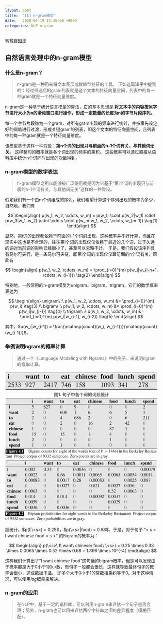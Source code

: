 ```yaml
---
layout: post
title:  "[C] n-gram模型"
date:   2020-06-19 14:45:08 +0800
categories: NLP n-gram
---
```


转载自[知乎](https://zhuanlan.zhihu.com/p/32829048)

## 自然语言处理中的n-gram模型
### 什么是n-gram？
> n-gram是一种用来将文本表示成数值型特征的工具。
> 正如这篇知乎中提到的：经过筛选后的gram列表就是这个文本的特征向量空间，列表中的每一种gram就是一个特征向量维度。

n-gram是一种基于统计语言模型的算法，它的基本思想是 **将文本中的内容按照字节进行大小为n的滑动窗口进行操作，形成一定数量的长度为n的字节片段序列。**

每一个字节片段称为一个gram，对所有gram出现的频率进行统计，并按事先设定好的阈值进行过滤，形成关键gram的列表，即这个文本的特征向量空间，且列表中的每一种gram就是一个特征向量维度。

该模型基于这样一种假设：**第n个词的出现只与前面的n-1个词有关，与其他词无关**。
这样整句的概率就是各个词出现的频率的乘积。
这些概率可以通过直接从语料库中统计n个词同时出现的次数得到。

### n-gram模型的数学表达
> n-gram模型之所以能够被广泛使用就是因为它基于“第i个词的出现只与前面的n-1个词有关，与其他词无关”这样的一种假设。

假定我们有一个由m个词组成的序列，我们希望计算这个序列出现的概率为多少，自然地，我们有

$$
\begin{align}
p(w_1, w_2, \cdots, w_m) = p(w_1) \cdot p(w_2|w_1) \cdot p(w_3|w_1, w_2) \cdot \cdots \cdot p(w_m|w_1, w_2, \cdots, w_{m-1}) \tag{1}
\end{align}
$$

显然，第i词的出现都依赖于前面的i-1个词的出现，这种概率并不好计算，而且在现实中这也是不合理的，往往第i个词的出现仅仅依赖于最近的几个词，过于久远的词对当前词的影响已经很小了，甚至可以忽略不计。
于是，我们假设该序列具有马尔可夫行，是一条马尔可夫链，即第i个词的出现仅仅跟前面的n个词有关，因此有

$$
\begin{align}
p(w_1, w_2, \cdots, w_m) = \prod_{i=0}^{m} p(w_i|w_{i-n+1, \cdots, w_{i-1}}) \tag{2}
\end{align}
$$

特别地，一般常用的n-gram模型为unigram、bigram、trigram，它们的数学概率表达为

$$
\begin{align}
unigram\ :\ p(w_1, w_2, \cdots, w_m) &= \prod_{i=0}^{m} p(w_i) \tag{3} \\
bigram\ :\ p(w_1, w_2, \cdots, w_m) &= \prod_{i=0}^{m} p(w_i|w_{i-1}) \tag{4} \\
trigram\ :\ p(w_1, w_2, \cdots, w_m) &= \prod_{i=0}^{m} p(w_i|w_{i-1}, w_{i-2}) \tag{5}
\end{align}
$$

其中，$p(w_i|w_{i-1}) = \frac{\mathop{count}(w_i, w_{i-1})}{\mathop{count}(w_{i-1})}$。

### 举例说明ngram的概率计算
> 通过一个《Language Modeling with Ngrams》中的例子，来说明ngram的概率计算。

<div align="center"><img src="../image/n-gram1.jpeg"></div>

<div align="center">图1. 句子中各个词的词频统计</div>

<div align="center"><img src="../image/n-gram2.jpeg"></div>

<div align="center"><img src="../image/n-gram3.jpeg"></div>

据统计，$p(I|\<s>) = 0.25$，$p(\<s>|food) = 0.68$，于是，对于句子 “< s > I want chinese food < s >” 的Bigram的概率为：

$$
\begin{align}
p(\<s>\ I\ want\ chinese\ food\ \<s>) = 0.25 \times 0.33 \times 0.0065 \times 0.52 \times 0.68 = 1.896 \times 10^{-4}
\end{align}
$$

这样我们计算出了“I want chinese food”这句话的bigram概率，但是可以发现由于概率都是大于0小于1的小数，而句子一般都会很长，这样就导致最终句子的概率会很小，造成数据下溢，
即多个大于0小于1的常数相乘约等于0。对于这种情况，可以使用$log$概率来解决。


### n-gram的应用
> 在NLP中，基于一定的语料库，可以利用n-gram来评估一个句子是否合理；另外，n-gram也可以用来评估两个字符串之间的差异程度（模糊匹配）。
































